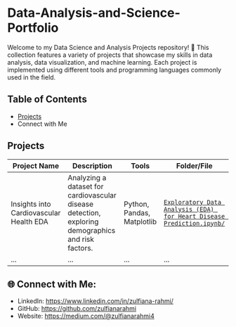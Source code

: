 # Data-Analysis-and-Science-Portfolio
Welcome to my Data Science and Analysis Projects repository! 🚀 This collection features a variety of projects that showcase my skills in data analysis, data visualization, and machine learning. Each project is implemented using different tools and programming languages commonly used in the field.

## Table of Contents

- [Projects](#projects)
- Connect with Me

## Projects

| Project Name                               | Description                                                               | Tools                          | Folder/File                                                     |
|--------------------------------------------|---------------------------------------------------------------------------|--------------------------------|-----------------------------------------------------------------|
| Insights into Cardiovascular Health EDA    | Analyzing a dataset for cardiovascular disease detection, exploring demographics and risk factors. | Python, Pandas, Matplotlib | [`Exploratory Data Analysis (EDA) for Heart Disease Prediction.ipynb/`](Insights%20into%20Cardiovascular%20Health%20EDA%20Project/Exploratory%20Data%20Analysis%20(EDA)%20for%20Heart%20Disease%20Prediction.ipynb) |
| ...                                        | ...                                                                       | ...                            | ...                                                             |






## 🌐 Connect with Me:

- LinkedIn: https://www.linkedin.com/in/zulfiana-rahmi/
- GitHub: https://github.com/zulfianarahmi
- Website: https://medium.com/@zulfianarahmi4
